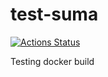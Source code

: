 # test-suma

[![Actions Status](https://github.com/jcayouette/test-suma/tree/master/.github/workflows/build-docs.yml/badge.svg)](https://github.com/jcayouette/test-suma/actions)

Testing docker build


